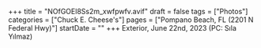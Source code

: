 +++
title = "NOfGOEl8Ss2m_xwfpwfv.avif"
draft = false
tags = ["Photos"]
categories = ["Chuck E. Cheese's"]
pages = ["Pompano Beach, FL (2201 N Federal Hwy)"]
startDate = ""
+++
Exterior, June 22nd, 2023 (PC: Sıla Yılmaz)
